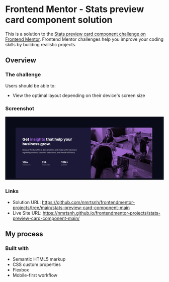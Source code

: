 # Frontend Mentor - Stats preview card component solution

This is a solution to the [Stats preview card component challenge on Frontend Mentor](https://www.frontendmentor.io/challenges/stats-preview-card-component-8JqbgoU62). Frontend Mentor challenges help you improve your coding skills by building realistic projects.

## Overview

### The challenge

Users should be able to:

- View the optimal layout depending on their device's screen size

### Screenshot

![Stats preview card component](./images/screenshot.jpg)

### Links

- Solution URL: https://github.com/nmrtsnh/frontendmentor-projects/tree/main/stats-preview-card-component-main
- Live Site URL: https://nmrtsnh.github.io/frontendmentor-projects/stats-preview-card-component-main/

## My process

### Built with

- Semantic HTML5 markup
- CSS custom properties
- Flexbox
- Mobile-first workflow
